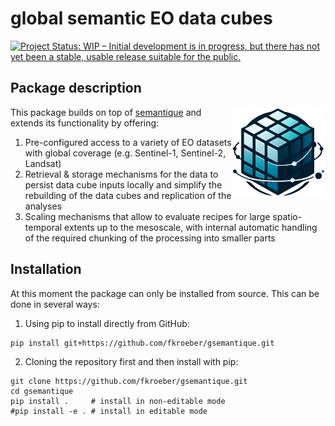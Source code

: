 # global semantic EO data cubes 

[![Project Status: WIP – Initial development is in progress, but there has not yet been a stable, usable release suitable for the public.](https://www.repostatus.org/badges/latest/wip.svg)](https://www.repostatus.org/#wip)

## Package description
<img src="docs/py_logo.png" align="right" width="150" />

This package builds on top of [semantique](https://zgis.github.io/semantique/#) and extends its functionality by offering:
1. Pre-configured access to a variety of EO datasets with global coverage (e.g. Sentinel-1, Sentinel-2, Landsat)
2. Retrieval & storage mechanisms for the data to persist data cube inputs locally and simplify the rebuilding of the data cubes and replication of the analyses
3. Scaling mechanisms that allow to evaluate recipes for large spatio-temporal extents up to the mesoscale, with internal automatic handling of the required chunking of the processing into smaller parts

## Installation

At this moment the package can only be installed from source. This can be done in several ways:

1) Using pip to install directly from GitHub:

```
pip install git+https://github.com/fkroeber/gsemantique.git
```

2) Cloning the repository first and then install with pip:

```
git clone https://github.com/fkroeber/gsemantique.git
cd gsemantique
pip install .     # install in non-editable mode
#pip install -e . # install in editable mode 
```